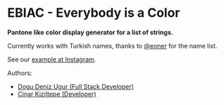 # EBIAC - Everybody is a Color
**Pantone like color display generator for a list of strings.**

Currently works with Turkish names, thanks to [@eoner](https://github.com/eoner/turkce_isimler) for the name list.

See our [example at Instagram](https://www.instagram.com/hangirenksin/).

Authors:
- [Dogu Deniz Ugur (Full Stack Developer)](https://github.com/DoguD)
- [Cinar Kiziltepe (Developer)](https://github.com/Oakknight)
